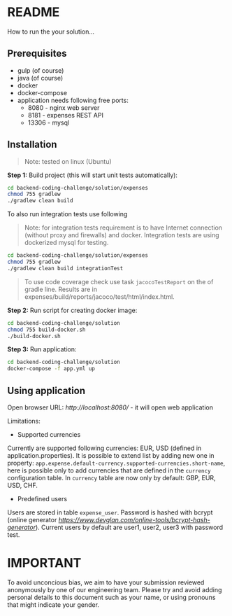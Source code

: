 README
====
How to run the your solution...


## Prerequisites

- gulp (of course)
- java (of course)
- docker
- docker-compose
- application needs following free ports: 
    - 8080 - nginx web server
    - 8181 - expenses REST API
    - 13306 - mysql 


## Installation

> Note: tested on linux (Ubuntu)

**Step 1:** Build project (this will start unit tests automatically):

```bash
cd backend-coding-challenge/solution/expenses
chmod 755 gradlew
./gradlew clean build 
```

To also run integration tests use following
> Note: for integration tests requirement is to have Internet connection (without proxy and firewalls) and docker. 
> Integration tests are using dockerized mysql for testing.   

```bash
cd backend-coding-challenge/solution/expenses
chmod 755 gradlew
./gradlew clean build integrationTest
```

> To use code coverage check use task `jacocoTestReport` on the of gradle line. Results are in expenses/build/reports/jacoco/test/html/index.html.

**Step 2:** Run script for creating docker image: 

```bash
cd backend-coding-challenge/solution
chmod 755 build-docker.sh
./build-docker.sh
```

**Step 3:** Run application:

```bash
cd backend-coding-challenge/solution
docker-compose -f app.yml up
```


## Using application

Open browser URL: *http://localhost:8080/* - it will open web application

Limitations:
- Supported currencies 

Currently are supported following currencies: EUR, USD (defined in application.properties). 
It is possible to extend list by adding new one in property: 
`app.expense.default-currency.supported-currencies.short-name`, here is possible only to add currencies that are defined 
in the `currency` configuration table. In `currency` table are now only by default: GBP, EUR, USD, CHF.

- Predefined users 

Users are stored in table `expense_user`. Password is hashed with bcrypt 
(online generator *https://www.devglan.com/online-tools/bcrypt-hash-generator*).
Current users by default are user1, user2, user3 with password test.  

 
IMPORTANT
====
To avoid unconcious bias, we aim to have your submission reviewed anonymously by one of our engineering team. Please try and avoid adding personal details to this document such as your name, or using pronouns that might indicate your gender.
